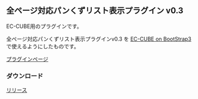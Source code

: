 全ページ対応パンくずリスト表示プラグイン v0.3 
-------------------------------------
EC-CUBE用のプラグインです。

全ページ対応パンくずリスト表示プラグインv0.3 を [EC-CUBE on BootStrap3](https://github.com/clicktx/eccube-on-bootstrap3) で使えるようにしたものです。

[プラグインページ](https://www.ec-cube.net/products/detail.php?product_id=666)

### ダウンロード
[リリース](https://github.com/clicktx/eccube-on-bootstrap3-plugin-BreadcrumbList/releases)

